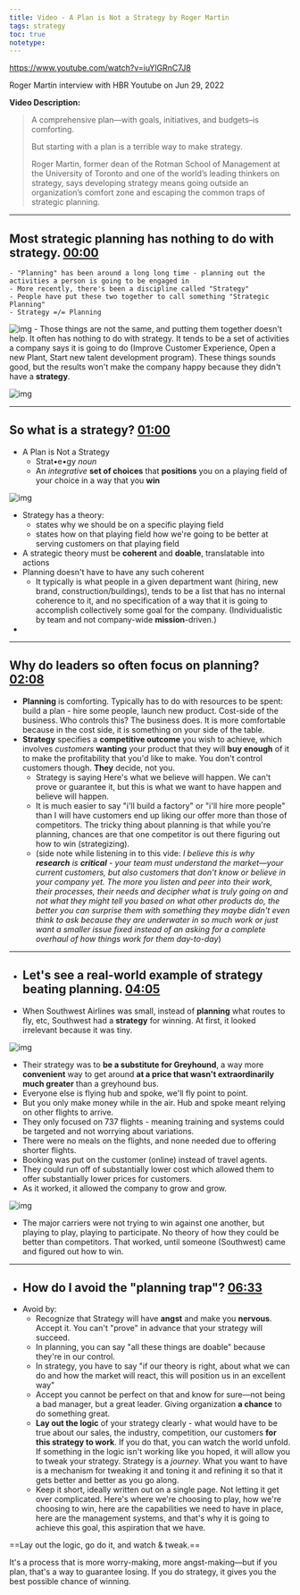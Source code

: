 ```yaml
---
title: Video - A Plan is Not a Strategy by Roger Martin
tags: strategy
toc: true
notetype: 
---
```



https://www.youtube.com/watch?v=iuYlGRnC7J8


Roger Martin interview with HBR Youtube on Jun 29, 2022

**Video Description:**
> A comprehensive plan—with goals, initiatives, and budgets–is comforting. 
> 
> But starting with a plan is a terrible way to make strategy. 
> 
> Roger Martin, former dean of the Rotman School of Management at the University of Toronto and one of the world’s leading thinkers on strategy, says developing strategy means going outside an organization’s comfort zone and escaping the common traps of strategic planning.

---
## Most strategic planning has nothing to do with strategy. [00:00](https://www.youtube.com/watch?v=iuYlGRnC7J8&t=0s) 
	- "Planning" has been around a long long time - planning out the activities a person is going to be engaged in
	- More recently, there's been a discipline called "Strategy"
	- People have put these two together to call something "Strategic Planning"
	- Strategy =/= Planning

![img](../assets/img/Video-A-Plan-is-not-a-Strategy-00.png)
	- Those things are not the same, and putting them together doesn't help. It often has nothing to do with strategy. It tends to be a set of activities a company says it is going to do (Improve Customer Experience, Open a new Plant, Start new talent development program). These things sounds good, but the results won't make the company happy because they didn't have a **strategy**.

![img](../assets/img/Video-A-Plan-is-not-a-Strategy-01.png)

---
## So what is a strategy? [01:00](https://www.youtube.com/watch?v=iuYlGRnC7J8&t=60s) 
- A Plan is Not a Strategy
	- Strat•e•gy *noun*
	- An *integrative* **set of choices** that **positions** you on a playing field of your choice in a way that you **win**

![img](../assets/img/Video-A-Plan-is-note-a-Strategy-Definition.png)
- Strategy has a theory:
	- states why we should be on a specific playing field
	- states how on that playing field how we're going to be better at serving customers on that playing field
- A strategic theory must be **coherent** and **doable**, translatable into actions
- Planning doesn't have to have any such coherent
	- It typically is what people in a given department want (hiring, new brand, construction/buildings), tends to be a list that has no internal coherence to it, and no specification of a way that it is going to accomplish collectively some goal for the company. (Individualistic by team and not company-wide **mission**-driven.)
- 

---
## Why do leaders so often focus on planning? [02:08](https://www.youtube.com/watch?v=iuYlGRnC7J8&t=128s)
- **Planning** is comforting. Typically has to do with resources to be spent: build a plan - hire some people, launch new product. Cost-side of the business. Who controls this? The business does. It is more comfortable because in the cost side, it is something on your side of the table.
- **Strategy** specifies a **competitive outcome** you wish to achieve, which involves *customers* **wanting** your product that they will **buy enough** of it to make the profitability that you'd like to make. You don't control customers though. **They** decide, not you. 
	- Strategy is saying Here's what we believe will happen. We can't prove or guarantee it, but this is what we want to have happen and believe will happen.
	- It is much easier to say "i'll build a factory" or "i'll hire more people" than I will have customers end up liking our offer more than those of competitors. The tricky thing about planning is that while you're planning, chances are that one competitor is out there figuring out how to win (strategizing).
	- (side note while listening in to this vide: *I believe this is why **research** is **critical** - your team must understand the market—your current customers, but also customers that don't know or believe in your company yet. The more you listen and peer into their work, their processes, their needs and decipher what is truly going on and not what they might tell you based on what other products do, the better you can surprise them with something they maybe didn't even think to ask because they are underwater in so much work or just want a smaller issue fixed instead of an asking for a complete overhaul of how things work for them day-to-day*)

---
- ## Let's see a real-world example of strategy beating planning. [04:05](https://www.youtube.com/watch?v=iuYlGRnC7J8&t=245s)
- When Southwest Airlines was small, instead of **planning** what routes to fly, etc, Southwest had a **strategy** for winning. At first, it looked irrelevant because it was tiny.

![img](../assets/img/Video-A-Plan-is-note-a-Strategy-Example-01.png)
- Their strategy was to **be a substitute for Greyhound**, a way more **convenient** way to get around **at a price that wasn't extraordinarily much greater** than a greyhound bus. 
- Everyone else is flying hub and spoke, we'll fly point to point. 
- But you only make money while in the air. Hub and spoke meant relying on other flights to arrive.
- They only focused on 737 flights - meaning training and systems could be targeted and not worrying about variations.
- There were no meals on the flights, and none needed due to offering shorter flights.
- Booking was put on the customer (online) instead of travel agents.
- They could run off of substantially lower cost which allowed them to offer substantially lower prices for customers.
- As it worked, it allowed the company to grow and grow.

![img](../assets/img/Video-A-Plan-is-note-a-Strategy-Example-02.png)
- The major carriers  were not trying to win against one another, but playing to play, playing to participate. No theory of how they could be better than competitors. That worked, until someone (Southwest) came and figured out how to win.



---
- ## How do I avoid the "planning trap"? [06:33](https://www.youtube.com/watch?v=iuYlGRnC7J8&t=393s)
- Avoid by:
	- Recognize that Strategy will have **angst** and make you **nervous**. Accept it. You can't "prove" in advance that your strategy will succeed.
	- In planning, you can say "all these things are doable" because they're in our control.
	- In strategy, you have to say "if our theory is right, about what we can do and how the market will react, this will position us in an excellent way"
	- Accept you cannot be perfect on that and know for sure—not being a bad manager, but a great leader. Giving organization **a chance** to do something great.
	- **Lay out the logic** of your strategy clearly - what would have to be true about our sales, the industry, competition, our customers **for this strategy to work**. If you do that, you can watch the world unfold. If something in the logic isn't working like you hoped, it will allow you to tweak your strategy. Strategy is a *journey*. What you want to have is a mechanism for tweaking it and toning it and refining it so that it gets better and better as you go along.
	- Keep it short, ideally written out on a single page. Not letting it get over complicated. Here's where we're choosing to play, how we're choosing to win, here are the capabilities we need to have in place, here are the management systems, and that's why it is going to achieve this goal, this aspiration that we have.

==Lay out the logic, go do it, and watch & tweak.== 

It's a process that is more worry-making, more angst-making—but if you plan, that's a way to guarantee losing. If you do strategy, it gives you the best possible chance of winning.






